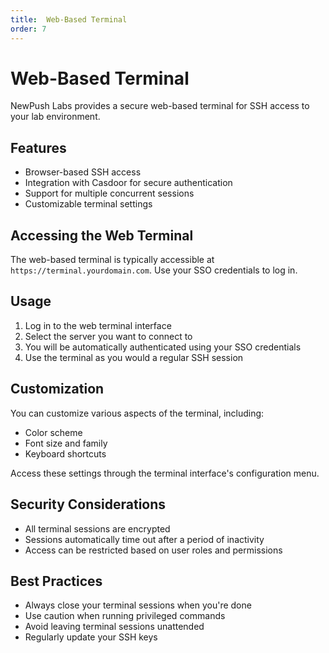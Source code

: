 ```yaml
---
title:  Web-Based Terminal
order: 7
---
```

# Web-Based Terminal

NewPush Labs provides a secure web-based terminal for SSH access to your lab environment.

## Features

- Browser-based SSH access
- Integration with Casdoor for secure authentication
- Support for multiple concurrent sessions
- Customizable terminal settings

## Accessing the Web Terminal

The web-based terminal is typically accessible at `https://terminal.yourdomain.com`. Use your SSO credentials to log in.

## Usage

1. Log in to the web terminal interface
2. Select the server you want to connect to
3. You will be automatically authenticated using your SSO credentials
4. Use the terminal as you would a regular SSH session

## Customization

You can customize various aspects of the terminal, including:

- Color scheme
- Font size and family
- Keyboard shortcuts

Access these settings through the terminal interface's configuration menu.

## Security Considerations

- All terminal sessions are encrypted
- Sessions automatically time out after a period of inactivity
- Access can be restricted based on user roles and permissions

## Best Practices

- Always close your terminal sessions when you're done
- Use caution when running privileged commands
- Avoid leaving terminal sessions unattended
- Regularly update your SSH keys